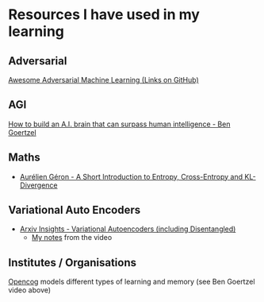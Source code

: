 # Resources I have used in my learning

## Adversarial 

[Awesome Adversarial Machine Learning (Links on GitHub)](https://github.com/yenchenlin/awesome-adversarial-machine-learning)

## AGI

[How to build an A.I. brain that can surpass human intelligence - Ben Goertzel](http://bigthink.com/videos/ben-goertzel-how-to-build-an-ai-brain-that-can-surpass-human-intelligence)

## Maths

* [Aurélien Géron - A Short Introduction to Entropy, Cross-Entropy and KL-Divergence](https://www.youtube.com/watch?v=ErfnhcEV1O8)

## Variational Auto Encoders

* [Arxiv Insights - Variational Autoencoders (including Disentangled)](https://www.youtube.com/watch?v=9zKuYvjFFS8)
  * [My notes](entropy-x-entropy-KL-divergence.md) from the video


## Institutes / Organisations

[Opencog](https://opencog.org/) models different types of learning and memory (see Ben Goertzel video above)
